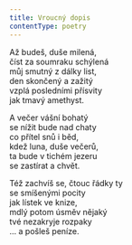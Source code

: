 ```yaml
---
title: Vroucný dopis
contentType: poetry
---
```


<section>

Až budeš, duše milená,  
číst za soumraku schýlená  
můj smutný z dálky list,  
den skončený a zažitý  
vzplá posledními přísvity  
jak tmavý amethyst.

</section>

<section>

A večer vášní bohatý  
se nížit bude nad chaty  
co přítel snů i běd,  
kdež luna, duše večerů,  
ta bude v tichém jezeru  
se zastírat a chvět.

</section>

<section>

Též zachvíš se, čtouc řádky ty  
se smíšenými pocity  
jak lístek ve knize,  
mdlý potom úsměv nějaký  
tvé nezakryje rozpaky  
… a pošleš peníze.

</section>
